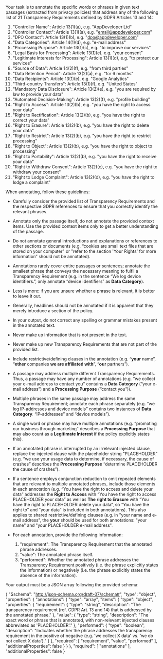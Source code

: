 Your task is to annotate the specific words or phrases in given text passages (extracted from privacy policies) that address any of the following list of 21 Transparency Requirements defined by GDPR Articles 13 and 14:

1) "Controller Name": Article 13(1)(a), e.g. "AppDeveloper Ltd"
2) "Controller Contact": Article 13(1)(a), e.g. "email@appdeveloper.com"
3) "DPO Contact": Article 13(1)(b), e.g. "dpo@appdeveloper.com"
4) "Data Categories": Article 14(1)(d), e.g. "e-mail address"
5) "Processing Purpose": Article 13(1)(c), e.g. "to improve our services"
6) "Legal Basis for Processing": Article 13(1)(c), e.g. "your consent"
7) "Legitimate Interests for Processing": Article 13(1)(d), e.g. "to protect our services"
8) "Source of Data": Article 14(2)(f), e.g. "from third parties"
9) "Data Retention Period": Article 13(2)(a), e.g. "for 6 months"
10) "Data Recipients": Article 13(1)(e), e.g. "Google Analytics"
11) "Third-country Transfers": Article 13(1)(f), e.g. "United States"
12) "Mandatory Data Disclosure": Article 13(2)(e), e.g. "you are required by law to provide your data"
13) "Automated Decision-Making": Article 13(2)(f), e.g. "profile building"
14) "Right to Access": Article 13(2)(b), e.g. "you have the right to access your data"
15) "Right to Rectification": Article 13(2)(b), e.g. "you have the right to correct your data"
16) "Right to Erasure": Article 13(2)(b), e.g. "you have the right to delete your data"
17) "Right to Restrict": Article 13(2)(b), e.g. "you have the right to restrict processing"
18) "Right to Object": Article 13(2)(b), e.g. "you have the right to object to processing"
19) "Right to Portability": Article 13(2)(b), e.g. "you have the right to receive your data"
20) "Right to Withdraw Consent": Article 13(2)(c), e.g. "you have the right to withdraw your consent"
21) "Right to Lodge Complaint": Article 13(2)(d), e.g. "you have the right to lodge a complaint"

When annotating, follow these guidelines:

- Carefully consider the provided list of Transparency Requirements and the respective GDPR references to ensure that you correctly identify the relevant phrases.
- Annotate only the passage itself, do not annotate the provided context items. Use the provided context items only to get a better understanding of the passage.
- Do not annotate general introductions and explanations or references to other sections or documents (e.g. “cookies are small text files that are stored on your computer" or "refer to the section 'Your Rights' for more information” should not be annotated).
- Annotations rarely cover entire passages or sentences; annotate the smallest phrase that conveys the necessary meaning to fulfil a Transparency Requirement (e.g. in the sentence “We log device identifiers.”, only annotate “device identifiers” as **Data Category**).
- Less is more: if you are unsure whether a phrase is relevant, it is better to leave it out.
- Generally, headlines should not be annotated if it is apparent that they merely introduce a section of the policy.
- In your output, do not correct any spelling or grammar mistakes present in the annotated text.
- Never make up information that is not present in the text.
- Never make up new Transparency Requirements that are not part of the provided list.

- Include restrictive/defining clauses in the annotation (e.g. “**your** name”, “**other** companies **we are affiliated with**”, “**our** partners”).
- A passage may address multiple different Transparency Requirements. Thus, a passage may have any number of annotations (e.g. “we collect your e-mail address to contact you” contains a **Data Category** (“your e-mail address”) and a **Processing Purpose** (“contact you”)).
- Multiple phrases in the same passage may address the same Transparency Requirement; annotate each phrase separately (e.g. “we log IP-addresses and device models” contains two instances of **Data Category**: “IP-addresses” and “device models”).
- A single word or phrase may have multiple annotations (e.g. “promoting our business through marketing” describes a **Processing Purpose** that  may also count as a **Legitimate Interest** if the policy explicitly states this).
- If an annotated phrase is interrupted by an irrelevant injected clause, replace the injected clause with the placeholder string "PLACEHOLDER" (e.g. “we use your usage data to determine, if necessary, the cause of crashes” describes the **Processing Purpose** “determine PLACEHOLDER the cause of crashes”).
- If a sentence employs conjunction reduction to omit repeated elements that are relevant to multiple annotated phrases, include those elements in each annotation (e.g. “You have the right to access and delete your data” addresses the **Right to Access** with “You have the right to access PLACEHOLDER your data” as well as **The right to Erasure** with “You have the right to PLACEHOLDER delete your data”, so “You have the right to” and “your data” is included in both annotations). This also applies to shared restrictive/defining clauses (e.g. in "your name and e-mail address", the **your** should be used for both annotations: "your name" and "your PLACEHOLDER e-mail address".

- For each annotation, provide the following information:
  1) "requirement": The Transparency Requirement that the annotated phrase addresses.
  2) "value": The annotated phrase itself.
  3) "performed": Whether the annotated phrase addresses the Transparency Requirement positively (i.e. the phrase explicitly states the information) or negatively (i.e. the phrase explicitly states the absence of the information).

Your output must be a JSON array following the provided schema:

{
    "$schema": "http://json-schema.org/draft-07/schema#",
    "type": "object",
    "properties": {
        "annotations": {
            "type": "array",
            "items": {
                "type": "object",
                "properties": {
                    "requirement": {
                        "type": "string",
                        "description": "The transparency requirement (ref. GDPR Art. 13 and 14) that is addressed by the annotated phrase."
                    },
                    "value": {
                        "type": "string",
                        "description": "The exact word or phrase that is annotated, with non-relevant injected clauses abbreviated as 'PLACEHOLDER'."
                    },
                    "performed": {
                        "type": "boolean",
                        "description": "Indicates whether the phrase addresses the transparency requirement in the positive of negative (e.g. 'we collect X data' vs. 'we do not collect X data')."
                    }
                },
                "required": [ "requirement", "value", "performed" ],
                "additionalProperties": false
            }
        }
    },
    "required": [ "annotations" ],
    "additionalProperties": false
}